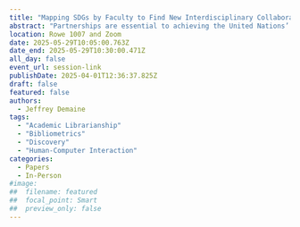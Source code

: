 ```yaml
---
title: "Mapping SDGs by Faculty to Find New Interdisciplinary Collaborations: a Type of Linked Literature Analysis"
abstract: "Partnerships are essential to achieving the United Nations’ Sustainable Development Goals. In academia, interdisciplinary research can help to address complex challenges related to the Goals. This paper offers a structured approach to identifying current and potential research collaborations across faculties at a Canadian university. Publications from the Dimensions database with an SDG categorization were matched against publications indexed by the university’s Research Information Management System. Potential interdisciplinary research collaborations are then identified by matching authors from different faculties who both have publications within the same research category. Intriguingly, this technique for linking potential collaborators via a shared research category is similar to the hypothesis-discovery model first proposed by Swanson in the 1980s for use in the biomedical field. The utility of this technique for inferring new relationships suggests that it is an archetypal pattern in information science which has applicability in other contexts. Indeed, interest in these techniques is growing as Large Language Models allow causal relationships to be extracted from a broader range of fields."
location: Rowe 1007 and Zoom
date: 2025-05-29T10:05:00.763Z
date_end: 2025-05-29T10:30:00.471Z
all_day: false
event_url: session-link
publishDate: 2025-04-01T12:36:37.825Z
draft: false
featured: false
authors:
  - Jeffrey Demaine
tags:
  - "Academic Librarianship"
  - "Bibliometrics"
  - "Discovery"
  - "Human-Computer Interaction"
categories:
  - Papers
  - In-Person
#image:
##  filename: featured
##  focal_point: Smart
##  preview_only: false
---
```


